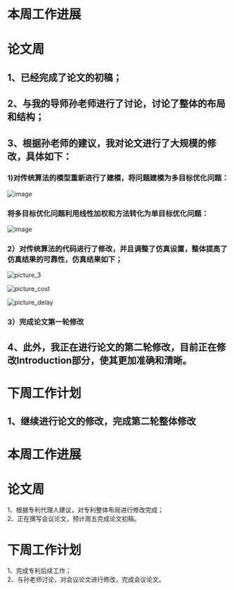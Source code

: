
# 本周工作进展
# 论文周
## 1、已经完成了论文的初稿；<br>
## 2、与我的导师孙老师进行了讨论，讨论了整体的布局和结构；<br>
## 3、根据孙老师的建议，我对论文进行了大规模的修改，具体如下：
### 1)对传统算法的模型重新进行了建模，将问题建模为多目标优化问题：
![image](https://user-images.githubusercontent.com/93457144/228767207-4b132b36-06ee-4ba7-9887-a42b1e6e3bcc.png)
### 将多目标优化问题利用线性加权和方法转化为单目标优化问题：
![image](https://user-images.githubusercontent.com/93457144/228767374-f3a65c63-0bbe-4f43-9cab-3601f1711392.png)
### 2）对传统算法的代码进行了修改，并且调整了仿真设置，整体提高了仿真结果的可靠性，仿真结果如下；<br>
![picture_3](https://user-images.githubusercontent.com/93457144/228768906-18905f81-31ba-443f-98c4-413f037a8144.png)

![picture_cost](https://user-images.githubusercontent.com/93457144/228768975-efb3a0e2-4703-43b1-8d52-1dfaf6bf6771.png)

![picture_delay](https://user-images.githubusercontent.com/93457144/228769065-7b334f09-6502-4e9c-ba1f-cc14ed5ba620.png)
<br>
### 3）完成论文第一轮修改
## 4、此外，我正在进行论文的第二轮修改，目前正在修改Introduction部分，使其更加准确和清晰。
# 下周工作计划
## 1、继续进行论文的修改，完成第二轮整体修改


# 本周工作进展
# 论文周
1、根据专利代理人建议，对专利整体布局进行修改完成；<br>
2、正在撰写会议论文，预计周五完成论文初稿。
# 下周工作计划
1、完成专利后续工作；<br>
2、与孙老师讨论，对会议论文进行修改，完成会议论文。
